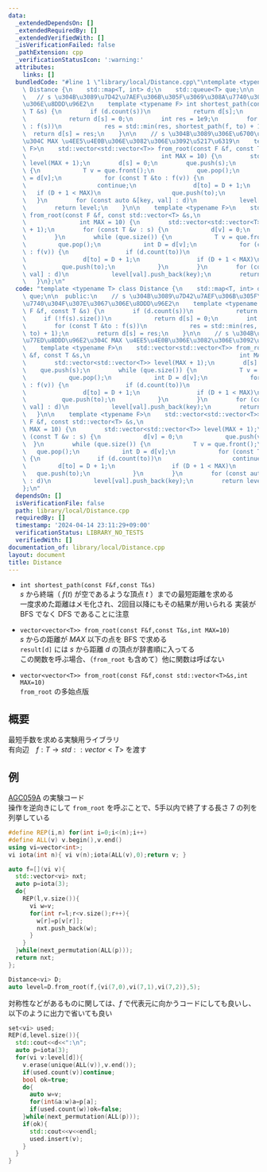 ```yaml
---
data:
  _extendedDependsOn: []
  _extendedRequiredBy: []
  _extendedVerifiedWith: []
  _isVerificationFailed: false
  _pathExtension: cpp
  _verificationStatusIcon: ':warning:'
  attributes:
    links: []
  bundledCode: "#line 1 \"library/local/Distance.cpp\"\ntemplate <typename T> class\
    \ Distance {\n    std::map<T, int> d;\n    std::queue<T> que;\n\n  public:\n \
    \   // s \u304B\u3089\u7D42\u7AEF\u306B\u305F\u3069\u308A\u7740\u304F\u307E\u3067\
    \u306E\u8DDD\u96E2\n    template <typename F> int shortest_path(const F &f, const\
    \ T &s) {\n        if (d.count(s))\n            return d[s];\n        if (!f(s).size())\n\
    \            return d[s] = 0;\n        int res = 1e9;\n        for (const T &to\
    \ : f(s))\n            res = std::min(res, shortest_path(f, to) + 1);\n      \
    \  return d[s] = res;\n    }\n\n    // s \u304B\u3089\u306E\u6700\u77ED\u8DDD\u96E2\
    \u304C MAX \u4EE5\u4E0B\u306E\u3082\u306E\u3092\u5217\u6319\n    template <typename\
    \ F>\n    std::vector<std::vector<T>> from_root(const F &f, const T &s,\n    \
    \                                      int MAX = 10) {\n        std::vector<std::vector<T>>\
    \ level(MAX + 1);\n        d[s] = 0;\n        que.push(s);\n        while (que.size())\
    \ {\n            T v = que.front();\n            que.pop();\n            int D\
    \ = d[v];\n            for (const T &to : f(v)) {\n                if (d.count(to))\n\
    \                    continue;\n                d[to] = D + 1;\n             \
    \   if (D + 1 < MAX)\n                    que.push(to);\n            }\n     \
    \   }\n        for (const auto &[key, val] : d)\n            level[val].push_back(key);\n\
    \        return level;\n    }\n\n    template <typename F>\n    std::vector<std::vector<T>>\
    \ from_root(const F &f, const std::vector<T> &s,\n                           \
    \               int MAX = 10) {\n        std::vector<std::vector<T>> level(MAX\
    \ + 1);\n        for (const T &v : s) {\n            d[v] = 0;\n            que.push(v);\n\
    \        }\n        while (que.size()) {\n            T v = que.front();\n   \
    \         que.pop();\n            int D = d[v];\n            for (const T &to\
    \ : f(v)) {\n                if (d.count(to))\n                    continue;\n\
    \                d[to] = D + 1;\n                if (D + 1 < MAX)\n          \
    \          que.push(to);\n            }\n        }\n        for (const auto &[key,\
    \ val] : d)\n            level[val].push_back(key);\n        return level;\n \
    \   }\n};\n"
  code: "template <typename T> class Distance {\n    std::map<T, int> d;\n    std::queue<T>\
    \ que;\n\n  public:\n    // s \u304B\u3089\u7D42\u7AEF\u306B\u305F\u3069\u308A\
    \u7740\u304F\u307E\u3067\u306E\u8DDD\u96E2\n    template <typename F> int shortest_path(const\
    \ F &f, const T &s) {\n        if (d.count(s))\n            return d[s];\n   \
    \     if (!f(s).size())\n            return d[s] = 0;\n        int res = 1e9;\n\
    \        for (const T &to : f(s))\n            res = std::min(res, shortest_path(f,\
    \ to) + 1);\n        return d[s] = res;\n    }\n\n    // s \u304B\u3089\u306E\u6700\
    \u77ED\u8DDD\u96E2\u304C MAX \u4EE5\u4E0B\u306E\u3082\u306E\u3092\u5217\u6319\n\
    \    template <typename F>\n    std::vector<std::vector<T>> from_root(const F\
    \ &f, const T &s,\n                                          int MAX = 10) {\n\
    \        std::vector<std::vector<T>> level(MAX + 1);\n        d[s] = 0;\n    \
    \    que.push(s);\n        while (que.size()) {\n            T v = que.front();\n\
    \            que.pop();\n            int D = d[v];\n            for (const T &to\
    \ : f(v)) {\n                if (d.count(to))\n                    continue;\n\
    \                d[to] = D + 1;\n                if (D + 1 < MAX)\n          \
    \          que.push(to);\n            }\n        }\n        for (const auto &[key,\
    \ val] : d)\n            level[val].push_back(key);\n        return level;\n \
    \   }\n\n    template <typename F>\n    std::vector<std::vector<T>> from_root(const\
    \ F &f, const std::vector<T> &s,\n                                          int\
    \ MAX = 10) {\n        std::vector<std::vector<T>> level(MAX + 1);\n        for\
    \ (const T &v : s) {\n            d[v] = 0;\n            que.push(v);\n      \
    \  }\n        while (que.size()) {\n            T v = que.front();\n         \
    \   que.pop();\n            int D = d[v];\n            for (const T &to : f(v))\
    \ {\n                if (d.count(to))\n                    continue;\n       \
    \         d[to] = D + 1;\n                if (D + 1 < MAX)\n                 \
    \   que.push(to);\n            }\n        }\n        for (const auto &[key, val]\
    \ : d)\n            level[val].push_back(key);\n        return level;\n    }\n\
    };\n"
  dependsOn: []
  isVerificationFile: false
  path: library/local/Distance.cpp
  requiredBy: []
  timestamp: '2024-04-14 23:11:29+09:00'
  verificationStatus: LIBRARY_NO_TESTS
  verifiedWith: []
documentation_of: library/local/Distance.cpp
layout: document
title: Distance
---
```


* ```int shortest_path(const F&f,const T&s)```  
$s$ から終端（ $f(t)$ が空であるような頂点 $t$ ）までの最短距離を求める  
一度求めた距離はメモ化され、2回目以降にもその結果が用いられる
実装が BFS でなく DFS であることに注意

* ```vector<vector<T>> from_root(const F&f,const T&s,int MAX=10)```  
$s$ からの距離が $MAX$ 以下の点を BFS で求める  
```result[d]``` には $s$ から距離 $d$ の頂点が辞書順に入ってる  
この関数を呼ぶ場合、（```from_root``` も含めて）他に関数は呼ばない

* ```vector<vector<T>> from_root(const F&f,const std::vector<T>&s,int MAX=10)```  
```from_root``` の多始点版

## 概要
最短手数を求める実験用ライブラリ  
有向辺　$f:T\rightarrow std::vector<T>$ を渡す  

## 例
[AGC059A](https://atcoder.jp/contests/agc059/tasks/agc059_a) の実験コード  
操作を逆向きにして ```from_root``` を呼ぶことで、5手以内で終了する長さ 7 の列を列挙している
```cpp
#define REP(i,n) for(int i=0;i<(n);i++)
#define ALL(v) v.begin(),v.end()
using vi=vector<int>;
vi iota(int n){ vi v(n);iota(ALL(v),0);return v; }

auto f=[](vi v){
  std::vector<vi> nxt;
  auto p=iota(3);
  do{
    REP(l,v.size()){
      vi w=v;
      for(int r=l;r<v.size();r++){
        w[r]=p[v[r]];
        nxt.push_back(w);
      }
    }
  }while(next_permutation(ALL(p)));
  return nxt;
};

Distance<vi> D;
auto level=D.from_root(f,{vi(7,0),vi(7,1),vi(7,2)},5);
```
対称性などがあるものに関しては、$f$ で代表元に向かうコードにしても良いし、以下のように出力で省いても良い
```cpp
set<vi> used;
REP(d,level.size()){
  std::cout<<d<<":\n";
  auto p=iota(3);
  for(vi v:level[d]){
    v.erase(unique(ALL(v)),v.end());
    if(used.count(v))continue;
    bool ok=true;
    do{
      auto w=v;
      for(int&a:w)a=p[a];
      if(used.count(w))ok=false;
    }while(next_permutation(ALL(p)));
    if(ok){
      std::cout<<v<<endl;
      used.insert(v);
    }
  }
}
```
